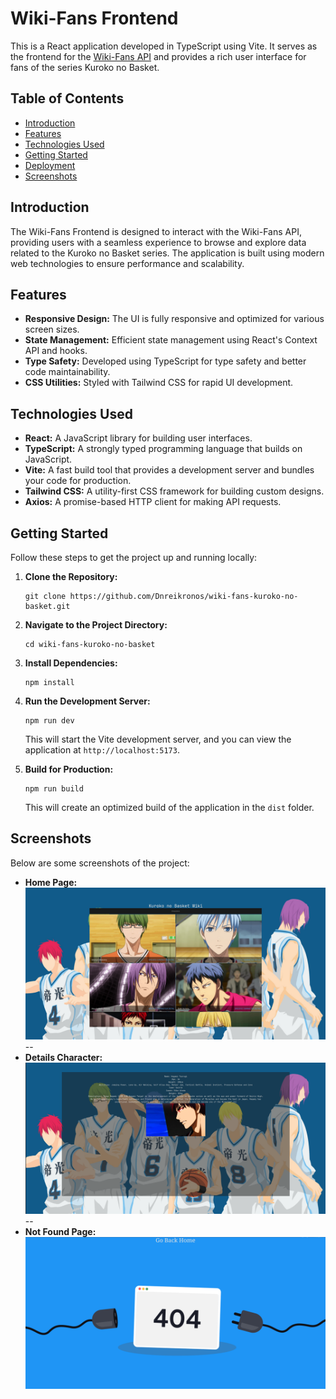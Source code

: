 <h1>Wiki-Fans Frontend</h1>

<p>This is a React application developed in TypeScript using Vite. It serves as the frontend for the <a href="https://github.com/Dnreikronos/wiki-fans-kuroko-no-basket">Wiki-Fans API</a> and provides a rich user interface for fans of the series Kuroko no Basket.</p>

<h2>Table of Contents</h2>
<ul>
    <li><a href="#introduction">Introduction</a></li>
    <li><a href="#features">Features</a></li>
    <li><a href="#technologies-used">Technologies Used</a></li>
    <li><a href="#getting-started">Getting Started</a></li>
    <li><a href="#deployment">Deployment</a></li>
    <li><a href="#screenshots">Screenshots</a></li>
</ul>

<h2 id="introduction">Introduction</h2>
<p>The Wiki-Fans Frontend is designed to interact with the Wiki-Fans API, providing users with a seamless experience to browse and explore data related to the Kuroko no Basket series. The application is built using modern web technologies to ensure performance and scalability.</p>

<h2 id="features">Features</h2>
<ul>
    <li><strong>Responsive Design:</strong> The UI is fully responsive and optimized for various screen sizes.</li>
    <li><strong>State Management:</strong> Efficient state management using React's Context API and hooks.</li>
    <li><strong>Type Safety:</strong> Developed using TypeScript for type safety and better code maintainability.</li>
    <li><strong>CSS Utilities:</strong> Styled with Tailwind CSS for rapid UI development.</li>
</ul>

<h2 id="technologies-used">Technologies Used</h2>
<ul>
    <li><strong>React:</strong> A JavaScript library for building user interfaces.</li>
    <li><strong>TypeScript:</strong> A strongly typed programming language that builds on JavaScript.</li>
    <li><strong>Vite:</strong> A fast build tool that provides a development server and bundles your code for production.</li>
    <li><strong>Tailwind CSS:</strong> A utility-first CSS framework for building custom designs.</li>
    <li><strong>Axios:</strong> A promise-based HTTP client for making API requests.</li>
</ul>

<h2 id="getting-started">Getting Started</h2>
<p>Follow these steps to get the project up and running locally:</p>
<ol>
    <li><strong>Clone the Repository:</strong>
        <pre><code>git clone https://github.com/Dnreikronos/wiki-fans-kuroko-no-basket.git</code></pre>
    </li>
    <li><strong>Navigate to the Project Directory:</strong>
        <pre><code>cd wiki-fans-kuroko-no-basket</code></pre>
    </li>
    <li><strong>Install Dependencies:</strong>
        <pre><code>npm install</code></pre>
    </li>
    <li><strong>Run the Development Server:</strong>
        <pre><code>npm run dev</code></pre>
        <p>This will start the Vite development server, and you can view the application at <code>http://localhost:5173</code>.</p>
    </li>
    <li><strong>Build for Production:</strong>
        <pre><code>npm run build</code></pre>
        <p>This will create an optimized build of the application in the <code>dist</code> folder.</p>
    </li>
</ol>

<h2 id="screenshots">Screenshots</h2>
<p>Below are some screenshots of the project:</p>

<ul>
    <li><strong>Home Page:</strong></li>
    <img src="/assets/screen_home_page.png" alt="Home Page Screenshot" width="600"/>
    --
     <li><strong>Details Character:</strong></li>
    <img src="/assets/details-screenshot.png" alt="Character Details Screenshot" width="600"/>
    --
    <li><strong>Not Found Page:</strong></li>
    <img src="/assets/not-found-screeshot.png" alt="Not Found Page" width="600"/>
</ul>
